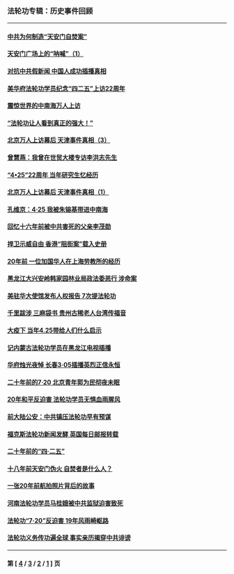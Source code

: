 ### 法轮功专辑：历史事件回顾
---
#### [中共为何制造“天安门自焚案”](../../pages/nf5793/n13183270.md?09110430) 
#### [天安门广场上的“呐喊”（1）](../../pages/nf5793/n13105277.md?09110430) 
#### [对抗中共假新闻 中国人成功插播真相](../../pages/nf5793/n12910618.md?09110430) 
#### [美华府法轮功学员纪念“四二五”上访22周年](../../pages/nf5793/n12904445.md?09110430) 
#### [震惊世界的中南海万人上访](../../pages/nf5793/n12903976.md?09110430) 
#### [“法轮功让人看到真正的强大！”](../../pages/nf5793/n12903195.md?09110430) 
#### [北京万人上访幕后 天津事件真相（3）](../../pages/nf5793/n12902807.md?09110430) 
#### [曾慧燕：我曾在世贸大楼专访李洪志先生](../../pages/nf5793/n12898729.md?09110430) 
#### [“4•25”22周年 当年研究生忆经历](../../pages/nf5793/n12894152.md?09110430) 
#### [北京万人上访幕后 天津事件真相（1）](../../pages/nf5793/n12885174.md?09110430) 
#### [孔维京：4·25 我被朱镕基带进中南海](../../pages/nf5793/n12864987.md?09110430) 
#### [回忆十六年前被中共害死的父亲李茂勋](../../pages/nf5793/n12880270.md?09110430) 
#### [捍卫示威自由 香港“阻街案”载入史册](../../pages/nf5793/n12811245.md?09110430) 
#### [20年前 一位加国华人在上海劳教所的经历](../../pages/nf5793/n12707932.md?09110430) 
#### [黑龙江大兴安岭韩家园林业局政法委恶行 涉命案](../../pages/nf5793/n12622815.md?09110430) 
#### [美驻华大使馆发布人权报告 7次提法轮功](../../pages/nf5793/n12520541.md?09110430) 
#### [千里跋涉 三麻袋书 贵州古稀老人台湾传福音](../../pages/nf5793/n12198750.md?09110430) 
#### [大疫下 当年4.25带给人们什么启示](../../pages/nf5793/n12058565.md?09110430) 
#### [记内蒙古法轮功学员在黑龙江电视插播](../../pages/nf5793/n11699194.md?09110430) 
#### [华府烛光夜悼 长春3·05插播英烈正信永恒](../../pages/nf5793/n11397432.md?09110430) 
#### [二十年前的7·20 北京青年郭为民彻夜未眠](../../pages/nf5793/n11354195.md?09110430) 
#### [20年和平反迫害 法轮功学员无惧血雨腥风](../../pages/nf5793/n11348279.md?09110430) 
#### [前大陆公安：中共镇压法轮功早有预谋](../../pages/nf5793/n11352168.md?09110430) 
#### [福克斯法轮功新闻发酵  英国每日邮报转载](../../pages/nf5793/n11285952.md?09110430) 
#### [二十年前的“四·二五”](../../pages/nf5793/n11207639.md?09110430) 
#### [十八年前天安门伪火 自焚者是什么人？](../../pages/nf5793/n10996556.md?09110430) 
#### [一张20年前航拍照片背后的故事](../../pages/nf5793/n10693797.md?09110430) 
#### [河南法轮功学员马桂娥被中共监狱迫害致死](../../pages/nf5793/n10684974.md?09110430) 
#### [法轮功“7‧20”反迫害 19年风雨崎岖路](../../pages/nf5793/n10570834.md?09110430) 
#### [法轮功义务传功遍全球 事实亲历揭穿中共诽谤](../../pages/nf5793/n10581061.md?09110430) 

---
#### 第 [ [4](./4.md?09110430) / [3](./3.md?09110430) / [2](./2.md?09110430) / [1](./1.md?09110430) ] 页
